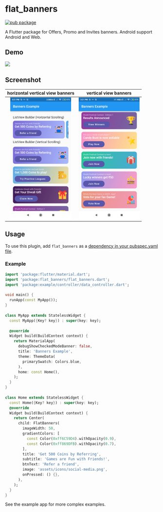 # flat_banners

[![pub package](https://img.shields.io/pub/v/url_launcher.svg)](https://pub.dev/packages/flat_banners)

A Flutter package for Offers, Promo and Invites banners. Android support
Android and Web.

## Demo

<img src="banners-package-demo.gif" height="500" />

## Screenshot

|            horizontal vertical view banners             |            vertical view banners             |
| :-----------------------------------------------------: | :------------------------------------------: |
| <img src="horizontal-vertical-view.jpg" height="400" /> | <img src="vertical-view.jpg" height="400" /> |

## Usage

To use this plugin, add `flat_banners` as a [dependency in your pubspec.yaml file](https://flutter.dev/platform-plugins/).

### Example

```dart
import 'package:flutter/material.dart';
import 'package:flat_banners/flat_banners.dart';
import 'package:example/controller/data_controller.dart';

void main() {
  runApp(const MyApp());
}

class MyApp extends StatelessWidget {
  const MyApp({Key? key}) : super(key: key);

  @override
  Widget build(BuildContext context) {
    return MaterialApp(
      debugShowCheckedModeBanner: false,
      title: 'Banners Example',
      theme: ThemeData(
        primarySwatch: Colors.blue,
      ),
      home: const Home(),
    );
  }
}

class Home extends StatelessWidget {
  const Home({Key? key}) : super(key: key);
  @override
  Widget build(BuildContext context) {
    return Center(
      child: FlatBanners(
        imageWidth: 50,
        gradientColors: [
          const Color(0xff6C59D4).withOpacity(0.9),
          const Color(0xff869DFB).withOpacity(0.7),
        ],
        title: 'Get 500 Coins by Referring',
        subtitle: 'Games are Fun with Friends!',
        btnText: 'Refer a friend',
        image: 'assets/icons/social-media.png',
        onPressed: () {},
      ),
    );
  }
}
```

See the example app for more complex examples.
